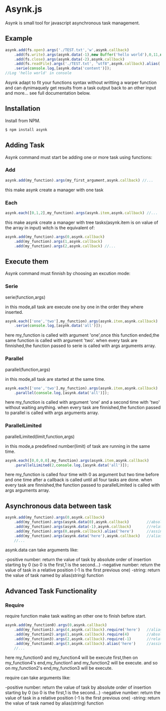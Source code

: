 # Asynk.js

Asynk is small tool for javascript asynchronous task management.

## Example

```javascript
asynk.add(fs.open).args('./TEST.txt','w',asynk.callback)
	.add(fs.write).args(asynk.data(-1),new Buffer('hello world'),0,11,null,asynk.callback)
	.add(fs.close).args(asynk.data(-2),asynk.callback)
	.add(fs.readFile).args('./TEST.txt', "utf8",asynk.callback).alias('content')
	.serie(console.log,[asynk.data('content')]);
//Log 'hello world' in console
```

Asynk adapt to fit your functions syntax without writting a warper function and can dynimaquely get results from a task output back to an other input and more...
see full documentation below.

## Installation

Install from NPM.

```bash
$ npm install asynk
```

## Adding Task

Asynk command must start be adding one or more task using functions: 

### Add

```javascript
asynk.add(my_function).args(my_first_argument,asynk.callback) //...
```

this make asynk create a manager with one task

### Each

```javascript
asynk.each([0,1,2],my_function).args(asynk.item,asynk.callback) //...
```

this make asynk create a manager with tree tasks(asynk.item is on value of the array in input) witch is the equivalent of: 

```javascript
asynk.add(my_function).args(0,asynk.callback)
	.add(my_function).args(1,asynk.callback)
	.add(my_function).args(2,asynk.callback) //...
```

## Execute them

Asynk command must finnish by choosing an excution mode:

### Serie 
serie(function,args)

in this mode,all task are execute one by one in the order they where inserted.

```javascript
asynk.each(['one','two'],my_function).args(asynk.item,asynk.callback)
	.serie(console.log,[asynk.data('all')]);
```

here my_function is called with argument 'one',once this function ended,the same function is called with argument 'two'.
when every task are finnished,the function passed to serie is called with args arguments array.

### Parallel
parallel(function,args)

in this mode,all task are started at the same time.

```javascript
asynk.each(['one','two'],my_function).args(asynk.item,asynk.callback)
	.parallel(console.log,[asynk.data('all')]);
```

here my_function is called with argument 'one' and a second time with 'two' without waiting anything.
when every task are finnished,the function passed to parallel is called with args arguments array.

### ParallelLimited
parallelLimited(limit,function,args)

in this mode,a predefined number(limit) of task are running in the same time.

```javascript
asynk.each([0,0,0,0],my_function).args(asynk.item,asynk.callback)
	.parallelLimited(2,console.log,[asynk.data('all')]);
```

here my_function is called four time with 0 as argument but two time before and one time after a callback is called until all four tasks are done.
when every task are finnished,the function passed to parallelLimited is called with args arguments array.

## Asynchronous data between task

```javascript
asynk.add(my_function).args(0,asynk.callback)
	.add(my_function).args(asynk.data(0),asynk.callback)		//absolute position task data (here first one)
	.add(my_function).args(asynk.data(-1),asynk.callback)		//relative position task data (here the second one)
	.add(my_function).args(0,asynk.callback).alias('here')		//assinging an alias name to this task
	.add(my_function).args(asynk.data('here'),asynk.callback)	//alias name task data (here the fourth)
	//...
```
asynk.data can take arguments like:

-positive number: return the value of task by absolute order of insertion starting by 0 (so 0 is the first,1 is the second...)
-negative number: return the value of task in a relative position (-1 is the first previous one)
-string: return the value of task named by alias(string) function

## Advanced Task Functionality

### Require

require function make task waiting an other one to finish before start.

```javascript
asynk.add(my_function0).args(0,asynk.callback)
	.add(my_function1).args(4,asynk.callback).require('here')	//alias name task requirement (here the fifth)
	.add(my_function2).args(1,asynk.callback).require(4)		//absolute position task requirement (here the fifth)
	.add(my_function3).args(2,asynk.callback).require(-1)		//relative position task requirement (here the third)
	.add(my_function4).args(3,asynk.callback).alias('here')		//assinging an alias name to this task
	//...
```

here my_function0 and my_function4 will be execute first,then on my_function4's end,my_function1 and my_function2 will be execute.
and so on my_function2's end,my_function3 will be execute.

require can take arguments like:

-positive number: return the value of task by absolute order of insertion starting by 0 (so 0 is the first,1 is the second...)
-negative number: return the value of task in a relative position (-1 is the first previous one)
-string: return the value of task named by alias(string) function
